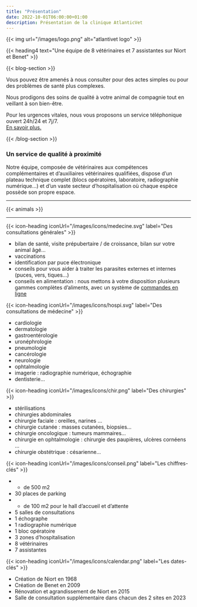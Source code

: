 ```yaml
---
title: "Présentation"
date: 2022-10-01T06:00:00+01:00
description: Présentation de la clinique AtlanticVet
---
```


{{< img url="/images/logo.png" alt="atlantivet logo" >}}

{{< heading4 text="Une équipe de 8 vétérinaires et 7 assistantes sur Niort et Benet" >}}


{{< blog-section >}}

Vous pouvez être amenés à nous consulter pour des actes simples ou pour des problèmes de santé plus complexes. 

Nous prodigons des soins de qualité à votre animal de compagnie tout en veillant à son bien-être.

Pour les urgences vitales, nous vous proposons un service téléphonique ouvert 24h/24 et 7j/7.  
[En savoir plus.](/urgences)


{{< /blog-section >}}




### Un service de qualité à proximité

Notre équipe, composée de vétérinaires aux compétences complémentaires et d’auxiliaires vétérinaires qualifiées, dispose d’un plateau technique complet (blocs opératoires, laboratoire, radiographie numérique…) et d’un vaste secteur d’hospitalisation où chaque espèce possède son propre espace.

_________________
{{< animals >}}
_________________

{{< icon-heading iconUrl="/images/icons/medecine.svg" label="Des consultations générales" >}}
- bilan de santé, visite prépubertaire / de croissance, bilan sur votre animal âgé…
- vaccinations
- identification par  puce électronique
- conseils pour vous aider à traiter les parasites externes et internes (puces, vers, tiques…)
- conseils en alimentation : nous mettons à votre disposition plusieurs gammes complètes d’aliments, avec un système de [commandes en ligne](/boutique-en-ligne)


{{< icon-heading iconUrl="/images/icons/hospi.svg" label="Des consultations de médecine" >}}
- cardiologie
- dermatologie
- gastroentérologie
- uronéphrologie
- pneumologie
- cancérologie
- neurologie
- ophtalmologie
- imagerie : radiographie numérique, échographie
- dentisterie…

{{< icon-heading iconUrl="/images/icons/chir.png" label="Des chirurgies" >}}
- stérilisations
- chirurgies abdominales
- chirurgie faciale : oreilles, narines …
- chirurgie cutanée : masses cutanées, biopsies…
- chirurgie oncologique : tumeurs mammaires…
- chirurgie en ophtalmologie : chirurgie des paupières, ulcères cornéens …
- chirurgie obstétrique : césarienne...

{{< icon-heading iconUrl="/images/icons/conseil.png" label="Les chiffres-clés" >}}
- + de 500 m2
- 30 places de parking
- + de 100 m2 pour le hall d’accueil et d’attente
- 5 salles de consultations
- 1 échographe
- 1 radiographie numérique
- 1 bloc opératoire
- 3 zones d’hospitalisation
- 8 vétérinaires
- 7 assistantes

{{< icon-heading iconUrl="/images/icons/calendar.png" label="Les dates-clés" >}}
- Création de Niort en 1968
- Création de Benet en 2009
- Rénovation et agrandissement de Niort en 2015
- Salle de consultation supplémentaire dans chacun des 2 sites en 2023
